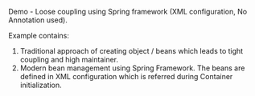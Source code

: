 Demo - Loose coupling using Spring framework (XML configuration, No Annotation used).

Example contains:
1. Traditional approach of creating object / beans which leads to tight coupling and high maintainer.
2. Modern bean management using Spring Framework. The beans are defined in XML configuration which is referred during Container initialization.

